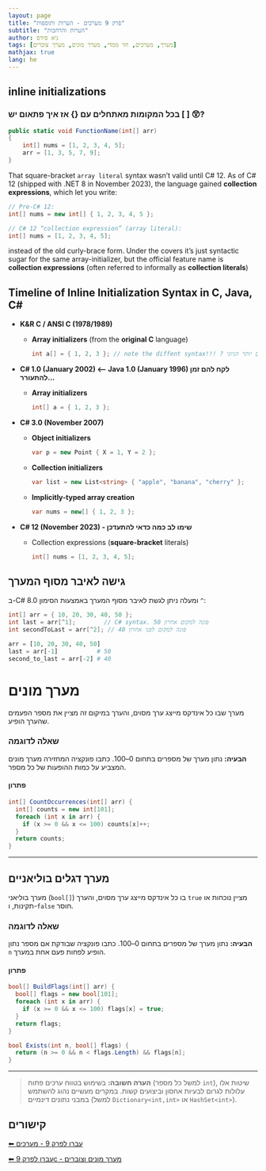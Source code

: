 ```yaml
---
layout: page
title: "פרק 9 מערכים - הערות ותוספות"
subtitle: "הערות והרחבות"
author: גיא סידס
tags: [מערך, מערכים, חד ממדי, מערך מונים, מערך צוברים]
mathjax: true
lang: he
---
```


## inline initializations

### בכל המקומות מאתחלים עם {} אז איך פתאום יש [ ] 😲?

```csharp
public static void FunctionName(int[] arr)
{
    int[] nums = [1, 2, 3, 4, 5];
    arr = [1, 3, 5, 7, 9];
}
```
That square-bracket `array literal` syntax wasn’t valid until C# 12. As of C# 12 (shipped with .NET 8 in November 2023), the language gained **collection expressions**, which let you write:

```csharp
// Pre-C# 12:
int[] nums = new int[] { 1, 2, 3, 4, 5 };

// C# 12 “collection expression” (array literal):
int[] nums = [1, 2, 3, 4, 5];
```
instead of the old curly-brace form. Under the covers it’s just syntactic sugar for the same array-initializer, but the official feature name is **collection expressions** (often referred to informally as **collection literals**)


## Timeline of Inline Initialization Syntax in C, Java, C#


- **K&R C / ANSI C (1978/1989)**

  - **Array initializers** (from the **original C** language)
    ```c
    int a[] = { 1, 2, 3 }; // note the diffent syntax!!! ? סוגריים במקום יותר הגיוני
    ```

- **C# 1.0 (January 2002) ⟵ Java 1.0 (January 1996) לקח להם זמן להתעורר...**

  - **Array initializers**
    ```csharp
    int[] a = { 1, 2, 3 };
    ```

- **C# 3.0 (November 2007)**

  - **Object initializers**
    ```csharp
    var p = new Point { X = 1, Y = 2 };
    ```
  - **Collection initializers**
    ```csharp
    var list = new List<string> { "apple", "banana", "cherry" };
    ```
  - **Implicitly-typed array creation**
    ```csharp
    var nums = new[] { 1, 2, 3 };
    ```

- **C# 12 (November 2023) - שימו לב כמה כדאי להתעדכן**

  - Collection expressions (**square-bracket** literals)
    ```csharp
    int[] nums = [1, 2, 3, 4, 5];
    ```


## גישה לאיבר מסוף המערך

ב-C# 8.0 ומעלה ניתן לגשת לאיבר מסוף המערך באמצעות הסימון `^`:

```csharp
int[] arr = { 10, 20, 30, 40, 50 };
int last = arr[^1];        // C# syntax. 50 פונה למקום אחרון
int secondToLast = arr[^2]; // 40 פונה למקום לפני אחרון
```

```python
arr = [10, 20, 30, 40, 50]
last = arr[-1]           # 50
second_to_last = arr[-2] # 40
```

# מערך מונים


מערך שבו כל אינדקס מייצג ערך מסוים, והערך במיקום זה מציין את מספר הפעמים שהערך הופיע.

### שאלה לדוגמה

**הבעיה:** נתון מערך של מספרים בתחום 0–100. כתבו פונקציה המחזירה מערך מונים המצביע על כמות ההופעות של כל מספר.

#### פתרון

```csharp
int[] CountOccurrences(int[] arr) {
  int[] counts = new int[101];
  foreach (int x in arr) {
    if (x >= 0 && x <= 100) counts[x]++;
  }
  return counts;
}
```

---

## מערך דגלים בוליאניים

מערך בוליאני (`bool[]`) בו כל אינדקס מייצג ערך מסוים, והערך `true` מציין נוכחות או תקינות, ו-`false` חוסר.

### שאלה לדוגמה

**הבעיה:** נתון מערך של מספרים בתחום 0–100. כתבו פונקציה שבודקת אם מספר נתון `n` הופיע לפחות פעם אחת במערך.

#### פתרון

```csharp
bool[] BuildFlags(int[] arr) {
  bool[] flags = new bool[101];
  foreach (int x in arr) {
    if (x >= 0 && x <= 100) flags[x] = true;
  }
  return flags;
}

bool Exists(int n, bool[] flags) {
  return (n >= 0 && n < flags.Length) && flags[n];
}
```

---

> **הערה חשובה:** בשימוש בטווח ערכים פתוח (למשל כל מספר `int`), שיטות אלו עלולות לגרום לבעיות אחסון וביצועים קשות. במקרים מעשיים נהוג להשתמש במבני נתונים דינמיים (למשל `Dictionary<int,int>` או `HashSet<int>`).



## קישורים

[⬅ עברו לפרק 9 - מערכים](/cs2/Chapter9)

[⬅ עברו לפרק 9c - מערך מונים וצוברים](/cs2/Chapter9c)

